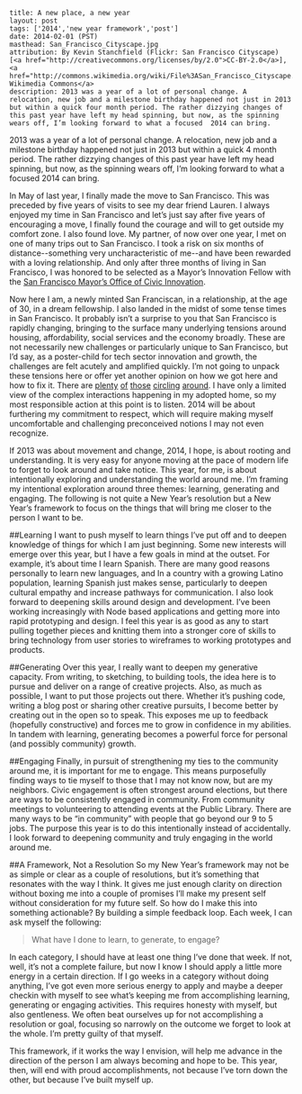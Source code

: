 ```
title: A new place, a new year
layout: post
tags: ['2014','new year framework','post']
date: 2014-02-01 (PST)
masthead: San_Francisco_Cityscape.jpg
attribution: By Kevin Stanchfield (Flickr: San Francisco Cityscape) [<a href="http://creativecommons.org/licenses/by/2.0">CC-BY-2.0</a>], <a href="http://commons.wikimedia.org/wiki/File%3ASan_Francisco_Cityscape.jpg">via Wikimedia Commons</a>
description: 2013 was a year of a lot of personal change. A relocation, new job and a milestone birthday happened not just in 2013 but within a quick four month period. The rather dizzying changes of this past year have left my head spinning, but now, as the spinning wears off, I’m looking forward to what a focused  2014 can bring.
```
2013 was a year of a lot of personal change. A relocation, new job and a milestone birthday happened not just in 2013 but within a quick 4 month period. The rather dizzying changes of this past year have left my head spinning, but now, as the spinning wears off, I’m looking forward to what a focused  2014 can bring.

In May of last year, I finally made the move to San Francisco. This was preceded by five years of visits to see my dear friend Lauren. I always enjoyed my time in San Francisco and let’s just say after five years of encouraging a move, I finally found the courage and will to get outside my comfort zone. I also found love. My partner, of now over one year, I met on one of many trips out to San Francisco. I took a risk on six months of distance--something very uncharacteristic of me--and have been rewarded with a loving relationship. And only after three months of living in San Francisco, I was honored to be selected as a Mayor’s Innovation Fellow with the [San Francisco Mayor’s Office of Civic Innovation][1].

Now here I am, a newly minted San Franciscan, in a relationship, at the age of 30, in a dream fellowship. I also landed in the midst of some tense times in San Francisco. It probably isn’t a surprise to you that San Francisco is rapidly changing, bringing to the surface many underlying tensions around housing, affordability, social services and the economy broadly. These are not necessarily new challenges or particularly unique to San Francisco, but I’d say, as a poster-child for tech sector innovation and growth, the challenges are felt acutely and amplified quickly. I’m not going to unpack these tensions here or offer yet another opinion on how we got here and how to fix it. There are [plenty][2] [of][3] [those][4] [circling][5] [around][6]. I have only a limited view of the complex interactions happening in my adopted home, so my most responsible action at this point is to listen. 2014 will be about furthering my commitment to respect, which will require making myself uncomfortable and challenging preconceived notions I may not even recognize.

If 2013 was about movement and change, 2014, I hope, is about rooting and understanding. It is very easy for anyone moving at the pace of modern life to forget to look around and take notice. This year, for me, is about intentionally exploring and understanding the world around me. I’m framing my intentional exploration around three themes: learning, generating and engaging. The following is not quite a New Year’s resolution but a New Year’s framework to focus on the things that will bring me closer to the person I want to be.

##Learning
I want to push myself to learn things I’ve put off and to deepen knowledge of things for which I am just beginning. Some new interests will emerge over this year, but I have a few goals in mind at the outset. For example, it’s about time I learn Spanish. There are many good reasons personally to learn new languages, and In a country with a growing Latino population, learning Spanish just makes sense, particularly to deepen cultural empathy and increase pathways for communication. I also look forward to deepening skills around design and development. I’ve been working increasingly with Node based applications and getting more into rapid prototyping and design. I feel this year is as good as any to start pulling together pieces and knitting them into a stronger core of skills to bring technology from user stories to wireframes to working prototypes and products.

##Generating
Over this year, I really want to deepen my generative capacity. From writing, to sketching, to building tools, the idea here is to pursue and deliver on a range of creative projects. Also, as much as possible, I want to put those projects out there. Whether it’s pushing code, writing a blog post or sharing other creative pursuits, I become better by creating out in the open so to speak. This exposes me up to feedback (hopefully constructive) and forces me to grow in confidence in my abilities. In tandem with learning, generating becomes a powerful force for personal (and possibly community) growth.

##Engaging
Finally, in pursuit of strengthening my ties to the community around me, it is important for me to engage. This means purposefully finding ways to tie myself to those that I may not know now, but are my neighbors. Civic engagement is often strongest around elections, but there are ways to be consistently engaged in community. From community meetings to volunteering to attending events at the Public Library. There are many ways to be “in community” with people that go beyond our 9 to 5 jobs. The purpose this year is to do this intentionally instead of accidentally. I look forward to deepening community and truly engaging in the world around me.

##A Framework, Not a Resolution
So my New Year’s framework may not be as simple or clear as a couple of resolutions, but it’s something that resonates with the way I think. It gives me just enough clarity on direction without boxing me into a couple of promises I’ll make my present self without consideration for my future self. So how do I make this into something actionable? By building a simple feedback loop. Each week, I can ask myself the following:

>What have I done to learn, to generate, to engage?

In each category, I should have at least one thing I’ve done that week. If not, well, it’s not a complete failure, but now I know I should apply a little more energy in a certain direction. If I go weeks in a category without doing anything, I’ve got even more serious energy to apply and maybe a deeper checkin with myself to see what’s keeping me from accomplishing learning, generating or engaging activities. This requires honesty with myself, but also gentleness. We often beat ourselves up for not accomplishing a resolution or goal, focusing so narrowly on the outcome we forget to look at the whole. I’m pretty guilty of that myself.

This framework, if it works the way I envision, will help me advance in the direction of the person I am always becoming and hope to be. This year, then, will end with proud accomplishments, not because I’ve torn down the other, but because I’ve built myself up.


  [1]: http://innovatesf.com
  [2]: http://blogs.wsj.com/digits/2014/01/30/salesforce-ceo-benioff-on-how-to-fix-san-francisco/
  [3]: https://medium.com/where-have-you-been-city-neighourhood-and-travel/ccb31944dce1
  [4]: http://www.sfgate.com/opinion/openforum/article/How-San-Francisco-creates-its-own-housing-crisis-5139869.php
  [5]: http://www.slate.com/blogs/future_tense/2014/01/16/sf_tech_backlash_google_buses_get_private_security_guards_says_reuters.html
  [6]: http://www.theatlanticcities.com/commute/2014/01/visual-study-just-how-bad-tech-shuttles-are-san-francisco/8221/
